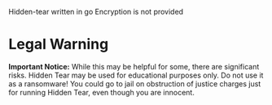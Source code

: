 Hidden-tear written in go
Encryption is not provided

# Legal Warning

**Important Notice:**
While this may be helpful for some, there are significant risks. Hidden Tear may be used for educational purposes only. Do not use it as a ransomware! You could go to jail on obstruction of justice charges just for running Hidden Tear, even though you are innocent.
